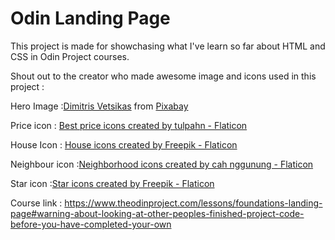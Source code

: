 # Odin Landing Page
This project is made for showchasing what I've learn so far about HTML and CSS in Odin Project courses.

Shout out to the creator who made awesome image and icons used in this project :

Hero Image :<a href="https://pixabay.com/users/dimitrisvetsikas1969-1857980/?utm_source=link-attribution&utm_medium=referral&utm_campaign=image&utm_content=2219972">Dimitris Vetsikas</a> from <a href="https://pixabay.com//?utm_source=link-attribution&utm_medium=referral&utm_campaign=image&utm_content=2219972">Pixabay</a>

Price icon : <a href="https://www.flaticon.com/free-icons/best-price" title="best price icons">Best price icons created by tulpahn - Flaticon</a>

House Icon : <a href="https://www.flaticon.com/free-icons/house" title="house icons">House icons created by Freepik - Flaticon</a>

Neighbour icon :<a href="https://www.flaticon.com/free-icons/neighborhood" title="neighborhood icons">Neighborhood icons created by cah nggunung - Flaticon</a>

Star icon :<a href="https://www.flaticon.com/free-icons/star" title="star icons">Star icons created by Freepik - Flaticon</a>


Course link :
https://www.theodinproject.com/lessons/foundations-landing-page#warning-about-looking-at-other-peoples-finished-project-code-before-you-have-completed-your-own

